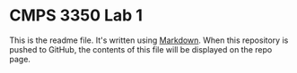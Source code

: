 # CMPS 3350 Lab 1

This is the readme file. It's written using [Markdown](https://guides.github.com/features/mastering-markdown/). When this repository is pushed to GitHub, the contents of this file will be displayed on the repo page.
